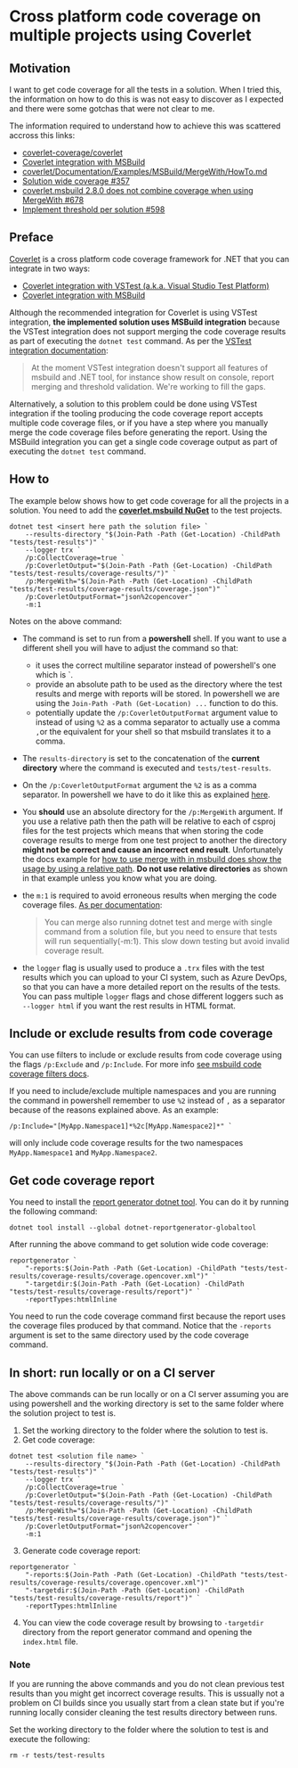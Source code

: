 ﻿# Cross platform code coverage on multiple projects using Coverlet

## Motivation

I want to get code coverage for all the tests in a solution. When I tried this, the information on how to do this is was not easy to discover as I expected and there were some gotchas that were not clear to me.

The information required to understand how to achieve this was scattered accross this links:

- [coverlet-coverage/coverlet](https://github.com/coverlet-coverage/coverlet)
- [Coverlet integration with MSBuild](https://github.com/coverlet-coverage/coverlet/blob/master/Documentation/MSBuildIntegration.md)
- [coverlet/Documentation/Examples/MSBuild/MergeWith/HowTo.md](https://github.com/coverlet-coverage/coverlet/blob/master/Documentation/Examples/MSBuild/MergeWith/HowTo.md)
- [Solution wide coverage #357](https://github.com/coverlet-coverage/coverlet/issues/357)
- [coverlet.msbuild 2.8.0 does not combine coverage when using MergeWith #678](https://github.com/coverlet-coverage/coverlet/issues/678#issuecomment-571212806)
- [Implement threshold per solution #598](https://github.com/coverlet-coverage/coverlet/issues/598#issuecomment-551174529)

## Preface

[Coverlet](https://github.com/coverlet-coverage/coverlet) is a cross platform code coverage framework for .NET that you can integrate in two ways:

- [Coverlet integration with VSTest (a.k.a. Visual Studio Test Platform)](https://github.com/coverlet-coverage/coverlet/blob/master/Documentation/VSTestIntegration.md#passing-runsettings-arguments-through-commandline)
- [Coverlet integration with MSBuild](https://github.com/coverlet-coverage/coverlet/blob/master/Documentation/MSBuildIntegration.md)

Although the recommended integration for Coverlet is using VSTest integration, **the implemented solution uses MSBuild integration** because the VSTest integration does not support merging the code coverage results as part of executing the `dotnet test` command. As per the [VSTest integration documentation](https://github.com/coverlet-coverage/coverlet/blob/master/Documentation/VSTestIntegration.md#coverlet-options-supported-by-vstest-integration):
> At the moment VSTest integration doesn't support all features of msbuild and .NET tool, for instance show result on console, report merging and threshold validation. We're working to fill the gaps.

Alternatively, a solution to this problem could be done using VSTest integration if the tooling producing the code coverage report accepts multiple code coverage files, or if you have a step where you manually merge the code coverage files before generating the report. Using the MSBuild integration you can get a single code coverage output as part of executing the `dotnet test` command.

## How to

The example below shows how to get code coverage for all the projects in a solution. You need to add the **[coverlet.msbuild NuGet](https://www.nuget.org/packages/coverlet.msbuild/)** to the test projects.

```
dotnet test <insert here path the solution file> `
    --results-directory "$(Join-Path -Path (Get-Location) -ChildPath "tests/test-results")" `
    --logger trx `
    /p:CollectCoverage=true `
    /p:CoverletOutput="$(Join-Path -Path (Get-Location) -ChildPath "tests/test-results/coverage-results/")" `
    /p:MergeWith="$(Join-Path -Path (Get-Location) -ChildPath "tests/test-results/coverage-results/coverage.json")" `
    /p:CoverletOutputFormat="json%2copencover" `
    -m:1
```

Notes on the above command:

- The command is set to run from a **powershell** shell. If you want to use a different shell you will have to adjust the command so that:  
  - it uses the correct multiline separator instead of powershell's one which is \`.
  - provide an absolute path to be used as the directory where the test results and merge with reports will be stored. In powershell we are using the `Join-Path -Path (Get-Location) ...` function to do this.
  - potentially update the `/p:CoverletOutputFormat` argument value to instead of using `%2` as a comma separator to actually use a comma `,`or the equivalent for your shell so that msbuild translates it to a comma.

- The `results-directory` is set to the concatenation of the **current directory** where the command is executed and `tests/test-results`.

- On the `/p:CoverletOutputFormat` argument the `%2` is as a comma separator. In powershell we have to do it like this as explained [here](https://github.com/coverlet-coverage/coverlet/blob/master/Documentation/MSBuildIntegration.md#note-for-powershell--azure-devops-users).

- You **should** use an absolute directory for the `/p:MergeWith` argument. If you use a relative path then the path will be relative to each of csproj files for the test projects which means that when storing the code coverage results to merge from one test project to another the directory **might not be correct and cause an incorrect end result**. Unfortunately the docs example for [how to use merge with in msbuild does show the usage by using a relative path](https://github.com/coverlet-coverage/coverlet/blob/master/Documentation/Examples/MSBuild/MergeWith/HowTo.md). **Do not use relative directories** as shown in that example unless you know what you are doing.

- the `m:1` is required to avoid erroneous results when merging the code coverage files. [As per documentation](https://github.com/coverlet-coverage/coverlet/blob/master/Documentation/Examples/MSBuild/MergeWith/HowTo.md):
  >You can merge also running dotnet test and merge with single command from a solution file, but you need to ensure that tests will run sequentially(-m:1). This slow down testing but avoid invalid coverage result.

- the `logger` flag is usually used to produce a `.trx` files with the test results which you can upload to your CI system, such as Azure DevOps, so that you can have a more detailed report on the results of the tests. You can pass multiple `logger` flags and chose different loggers such as `--logger html` if you want the rest results in HTML format.

## Include or exclude results from code coverage

You can use filters to include or exclude results from code coverage using the flags `/p:Exclude` and `/p:Include`. For more info [see msbuild code coverage filters docs](https://github.com/coverlet-coverage/coverlet/blob/master/Documentation/MSBuildIntegration.md#filters).

If you need to include/exclude multiple namespaces and you are running the command in powershell remember to use `%2` instead of `,` as a separator because of the reasons explained above. As an example:

```
/p:Include="[MyApp.Namespace1]*%2c[MyApp.Namespace2]*" `
```

will only include code coverage results for the two namespaces `MyApp.Namespace1` and `MyApp.Namespace2`.

## Get code coverage report

You need to install the [report generator dotnet tool](https://www.nuget.org/packages/dotnet-reportgenerator-globaltool). You can do it by running the following command:

```
dotnet tool install --global dotnet-reportgenerator-globaltool
```

After running the above command to get solution wide code coverage:

```
reportgenerator `
    "-reports:$(Join-Path -Path (Get-Location) -ChildPath "tests/test-results/coverage-results/coverage.opencover.xml")" `
    "-targetdir:$(Join-Path -Path (Get-Location) -ChildPath "tests/test-results/coverage-results/report")" `
    -reportTypes:htmlInline
```

You need to run the code coverage command first because the report uses the coverage files produced by that command. Notice that the `-reports` argument is set to the same directory used by the code coverage command.

## In short: run locally or on a CI server

The above commands can be run locally or on a CI server assuming you are using powershell and the working directory is set to the same folder where the solution project to test is.

1) Set the working directory to the folder where the solution to test is.
2) Get code coverage:

```
dotnet test <solution file name> `
    --results-directory "$(Join-Path -Path (Get-Location) -ChildPath "tests/test-results")" `
    --logger trx `
    /p:CollectCoverage=true `
    /p:CoverletOutput="$(Join-Path -Path (Get-Location) -ChildPath "tests/test-results/coverage-results/")" `
    /p:MergeWith="$(Join-Path -Path (Get-Location) -ChildPath "tests/test-results/coverage-results/coverage.json")" `
    /p:CoverletOutputFormat="json%2copencover" `
    -m:1
```

3) Generate code coverage report:

```
reportgenerator `
    "-reports:$(Join-Path -Path (Get-Location) -ChildPath "tests/test-results/coverage-results/coverage.opencover.xml")" `
    "-targetdir:$(Join-Path -Path (Get-Location) -ChildPath "tests/test-results/coverage-results/report")" `
    -reportTypes:htmlInline
```

4) You can view the code coverage result by browsing to `-targetdir` directory from the report generator command and opening the `index.html` file.

### Note

If you are running the above commands and you do not clean previous test results than you might get incorrect coverage results. This is ussually not a problem on CI builds since you usually start from a clean state but if you're running locally consider cleaning the test results directory between runs.

Set the working directory to the folder where the solution to test is and execute the following:

```
rm -r tests/test-results
```